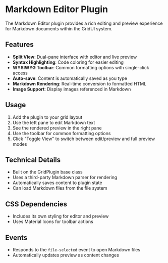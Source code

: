 # Markdown Editor Plugin

The Markdown Editor plugin provides a rich editing and preview experience for Markdown documents within the GridUI system.

## Features

- **Split View**: Dual-pane interface with editor and live preview
- **Syntax Highlighting**: Code coloring for easier editing
- **WYSIWYG Toolbar**: Common formatting options with single-click access
- **Auto-save**: Content is automatically saved as you type
- **Markdown Rendering**: Real-time conversion to formatted HTML
- **Image Support**: Display images referenced in Markdown

## Usage

1. Add the plugin to your grid layout
2. Use the left pane to edit Markdown text
3. See the rendered preview in the right pane
4. Use the toolbar for common formatting options
5. Click "Toggle View" to switch between edit/preview and full preview modes

## Technical Details

- Built on the GridPlugin base class
- Uses a third-party Markdown parser for rendering
- Automatically saves content to plugin state
- Can load Markdown files from the file system

## CSS Dependencies

- Includes its own styling for editor and preview
- Uses Material Icons for toolbar actions

## Events

- Responds to the `file-selected` event to open Markdown files
- Automatically updates preview as content changes
